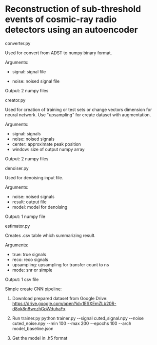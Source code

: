 # Reconstruction of sub-threshold events of cosmic-ray radio detectors using an autoencoder

converter.py

Used for convert from ADST to numpy binary format.

Arguments: 

* signal: signal file

* noise: noised signal file

Output: 2 numpy files


creator.py

Used for creation of training or test sets or change vectors dimension for neural network. Use "upsampling" for create dataset with augmentation.

Arguments:
* signal: signals
* noise: noised signals
* center: approximate peak position
* window: size of output numpy array
 
Output: 2 numpy files

denoiser.py

Used for denoising input file.

Arguments:
* noise: noised signals
* result: output file
* model: model for denoising

Output: 1 numpy file

estimator.py

Creates .csv table which summarizing result.

Arguments:
* true: true signals
* reco: reco signals
* upsampling: upsampling for transfer count to ns
* mode: snr or simple

Output: 1 csv file

Simple create CNN pipeline:
1. Download prepared dataset from Google Drive:
https://drive.google.com/open?id=1ESXEmZLb20R-d8ok8n8wczhGpWduhaFx

2. Run trainer.py
python trainer.py --signal cuted_signal.npy --noise cuted_noise.npy --min 100 --max 200 --epochs 100 --arch model_baseline.json
3. Get the model in .h5 format 
